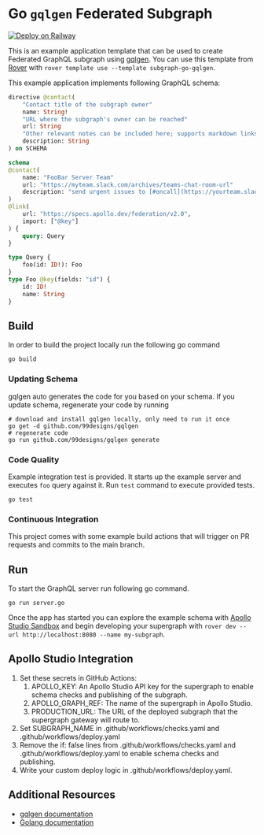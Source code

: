 # Go `gqlgen` Federated Subgraph

[![Deploy on Railway](https://railway.app/button.svg)](https://railway.app/new/template/NMBWQ1?referralCode=xsbY2R)

This is an example application template that can be used to create Federated GraphQL subgraph using [gqlgen](https://gqlgen.com/getting-started/). You can use this template from [Rover](https://www.apollographql.com/docs/rover/commands/template/) with `rover template use --template subgraph-go-gqlgen`.

This example application implements following GraphQL schema:

```graphql
directive @contact(
    "Contact title of the subgraph owner"
    name: String!
    "URL where the subgraph's owner can be reached"
    url: String
    "Other relevant notes can be included here; supports markdown links"
    description: String
) on SCHEMA

schema
@contact(
    name: "FooBar Server Team"
    url: "https://myteam.slack.com/archives/teams-chat-room-url"
    description: "send urgent issues to [#oncall](https://yourteam.slack.com/archives/oncall)."
)
@link(
    url: "https://specs.apollo.dev/federation/v2.0",
    import: ["@key"]
) {
    query: Query
}

type Query {
    foo(id: ID!): Foo
}
type Foo @key(fields: "id") {
    id: ID!
    name: String
}
```

## Build

In order to build the project locally run the following go command

```shell
go build
```

### Updating Schema

gqlgen auto generates the code for you based on your schema. If you update schema, regenerate your code by running

```shell
# download and install gqlgen locally, only need to run it once
go get -d github.com/99designs/gqlgen
# regenerate code
go run github.com/99designs/gqlgen generate
```

### Code Quality

Example integration test is provided. It starts up the example server and executes `foo` query against it. Run `test` command to execute provided tests.

```shell
go test
```

### Continuous Integration

This project comes with some example build actions that will trigger on PR requests and commits to the main branch.

## Run

To start the GraphQL server run following go command.

```shell script
go run server.go
```

Once the app has started you can explore the example schema with [Apollo Studio Sandbox](https://www.apollographql.com/docs/graphos/explorer/sandbox) and begin developing your supergraph with `rover dev --url http://localhost:8080 --name my-subgraph`.

## Apollo Studio Integration

1. Set these secrets in GitHub Actions:
    1. APOLLO_KEY: An Apollo Studio API key for the supergraph to enable schema checks and publishing of the subgraph.
    2. APOLLO_GRAPH_REF: The name of the supergraph in Apollo Studio.
    3. PRODUCTION_URL: The URL of the deployed subgraph that the supergraph gateway will route to.
2. Set SUBGRAPH_NAME in .github/workflows/checks.yaml and .github/workflows/deploy.yaml
3. Remove the if: false lines from .github/workflows/checks.yaml and .github/workflows/deploy.yaml to enable schema checks and publishing.
4. Write your custom deploy logic in .github/workflows/deploy.yaml.

## Additional Resources

* [gqlgen documentation](https://gqlgen.com/getting-started/)
* [Golang documentation](https://go.dev/doc/)
